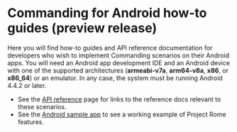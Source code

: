 # Commanding for Android how-to guides (preview release)

Here you will find how-to guides and API reference documentation for developers who wish to implement Commanding scenarios on their Android apps. You will need an Android app development IDE and an Android device with one of the supported architectures (**armeabi-v7a**, **arm64-v8a**, **x86**, or **x86_64**) or an emulator. In any case, the system must be running Android 4.4.2 or later.

* See the [API reference](api-reference/index.md) page for links to the reference docs relevant to these scenarios.
* See the [Android sample app](https://github.com/Microsoft/project-rome/tree/master/Android/samples) to see a working example of Project Rome features.
